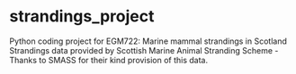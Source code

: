 # strandings_project
Python coding project for EGM722: Marine mammal strandings in Scotland
Strandings data provided by Scottish Marine Animal Stranding Scheme - Thanks to SMASS for their kind provision of this data. 
